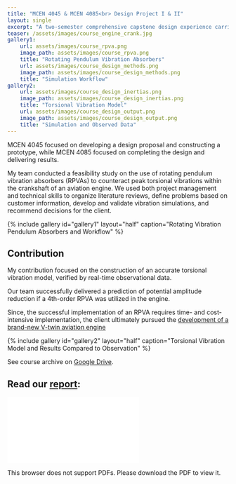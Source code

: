 ```yaml
---
title: "MCEN 4045 & MCEN 4085<br> Design Project I & II"
layout: single
excerpt: "A two-semester comprehensive capstone design experience carried out by a team of three."
teaser: /assets/images/course_engine_crank.jpg
gallery1:
    url: assets/images/course_rpva.png
    image_path: assets/images/course_rpva.png
    title: "Rotating Pendulum Vibration Absorbers"
    url: assets/images/course_design_methods.png
    image_path: assets/images/course_design_methods.png
    title: "Simulation Workflow"
gallery2:
    url: assets/images/course_design_inertias.png
    image_path: assets/images/course_design_inertias.png
    title: "Torsional Vibration Model"
    url: assets/images/course_design_output.png
    image_path: assets/images/course_design_output.png
    title: "Simulation and Observed Data"
---
```


MCEN 4045 focused on developing a design proposal and constructing a prototype, while MCEN 4085 focused on completing the design and delivering results.

My team conducted a feasibility study on the use of rotating pendulum vibration absorbers (RPVAs) to counteract peak torsional vibrations within the crankshaft of an aviation engine. 
We used both project management and technical skills to organize literature reviews, define problems based on customer information, develop and validate vibration simulations, and recommend decisions for the client.

{% include gallery id="gallery1" layout="half" caption="Rotating Vibration Pendulum Absorbers and Workflow" %}


## Contribution
My contribution focused on the construction of an accurate torsional vibration model, verified by  real-time observational data. 

Our team successfully delivered a prediction of potential amplitude reduction if a 4th-order RPVA was utilized in the engine.


Since, the successful implementation of an RPVA requires time- and cost-intensive implementation, the client ultimately pursued the [development of a brand-new V-twin aviation engine](/portfolio/01-spiritengineering)

{% include gallery id="gallery2" layout="half" caption="Torsional Vibration Model and Results Compared to Observation" %}

See course archive on [Google Drive](https://drive.google.com/drive/folders/0Bx-cli2KeHSBM0pfLVF6THNCTXc?resourcekey=0-EesGnlZRS474qXDJ77BMhw&usp=drive_link).


## Read our [report](/assets/Design_Project_Report.pdf):


<object data="/assets/Design_Project_Report.pdf" type="application/pdf" width="700px" height="1000px">
    <embed src="/assets/Design_Project_Report.pdf">
        <p>This browser does not support PDFs. Please download the PDF to view it.</p>
    </embed>
</object>

